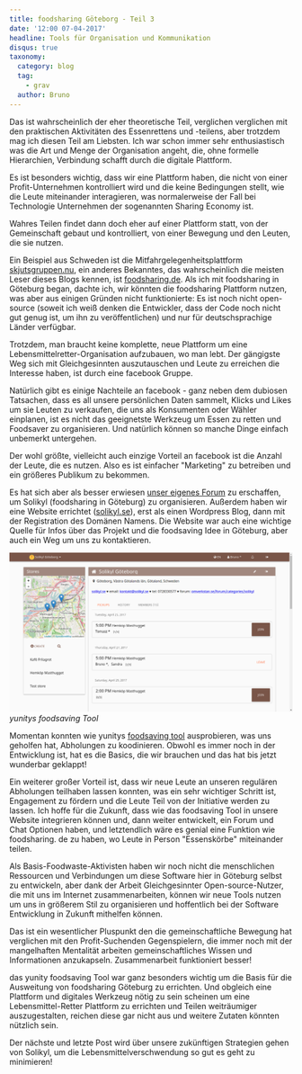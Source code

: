 ```yaml
---
title: foodsharing Göteborg - Teil 3
date: '12:00 07-04-2017'
headline: Tools für Organisation und Kommunikation
disqus: true
taxonomy:
  category: blog
  tag:
    - grav
  author: Bruno
---
```

Das ist wahrscheinlich der eher theoretische Teil, verglichen verglichen mit den praktischen Aktivitäten des Essenrettens und -teilens, aber trotzdem mag ich diesen Teil am Liebsten. Ich war schon immer sehr enthusiastisch was die Art und Menge der Organisation angeht, die, ohne formelle Hierarchien, Verbindung schafft durch die digitale Plattform.

Es ist besonders wichtig, dass wir eine Plattform haben, die nicht von einer Profit-Unternehmen kontrolliert wird und die keine Bedingungen stellt, wie die Leute miteinander interagieren, was normalerweise der Fall bei Technologie Unternehmen der sogenannten Sharing Economy ist.

Wahres Teilen findet dann doch eher auf einer Plattform statt, von der Gemeinschaft gebaut und kontrolliert, von einer Bewegung und den Leuten, die sie nutzen.

Ein Beispiel aus Schweden ist die Mitfahrgelegenheitsplattform [skjutsgruppen.nu](http://skjutsgruppen.nu/), ein anderes Bekanntes, das wahrscheinlich die meisten Leser dieses Blogs kennen, ist [foodsharing.de](https://foodsharing.de/). Als ich mit foodsharing in Göteburg began, dachte ich, wir könnten die foodsharing Plattform nutzen, was aber aus einigen Gründen nicht funktionierte: Es ist noch nicht open-source (soweit ich weiß denken die Entwickler, dass der Code noch nicht gut genug ist, um ihn zu veröffentlichen) und nur für deutschsprachige Länder verfügbar.

Trotzdem, man braucht keine komplette, neue Plattform um eine Lebensmittelretter-Organisation aufzubauen, wo man lebt. Der gängigste Weg sich mit Gleichgesinnten auszutauschen und Leute zu erreichen die Interesse haben, ist durch eine facebook Gruppe.

Natürlich gibt es einige Nachteile an facebook - ganz neben dem dubiosen Tatsachen, dass es all unsere persönlichen Daten sammelt, Klicks und Likes um sie Leuten zu verkaufen, die uns als Konsumenten oder Wähler einplanen, ist es nicht das geeignetste Werkzeug um Essen zu retten und Foodsaver zu organisieren. Und natürlich können so manche Dinge einfach unbemerkt untergehen.

Der wohl größte, vielleicht auch einzige Vorteil an facebook ist die Anzahl der Leute, die es nutzen. Also es ist einfacher "Marketing" zu betreiben und ein größeres Publikum zu bekommen.

Es hat sich aber als besser erwiesen [unser eigenes Forum](http://omverkstan.se/forum/categories/solikyl) zu erschaffen, um Solikyl (foodsharing in Göteburg) zu organisieren. Außerdem haben wir eine Website errichtet ([solikyl.se](http://solikyl.se/)), erst als einen Wordpress Blog, dann mit der Registration des Domänen Namens. Die Website war auch eine wichtige Quelle für Infos über das Projekt und die foodsaving Idee in Göteburg, aber auch ein Weg um uns zu kontaktieren.

![](fstool.png) *yunitys foodsaving Tool*

Momentan konnten wie yunitys [foodsaving tool](https://foodsaving.world) ausprobieren, was uns geholfen hat, Abholungen zu koodinieren. Obwohl es immer noch in der Entwicklung ist, hat es die Basics, die wir brauchen und das hat bis jetzt wunderbar geklappt!

Ein weiterer großer Vorteil ist, dass wir neue Leute an unseren regulären Abholungen teilhaben lassen konnten, was ein sehr wichtiger Schritt ist, Engagement zu fördern und die Leute Teil von der Initiative werden zu lassen. Ich hoffe für die Zukunft, dass wie das foodsaving Tool in unsere Website integrieren können und, dann weiter entwickelt, ein Forum und Chat Optionen haben, und letztendlich wäre es genial eine Funktion wie foodsharing. de zu haben, wo Leute in Person "Essenskörbe" miteinander teilen.

Als Basis-Foodwaste-Aktivisten haben wir noch nicht die menschlichen Ressourcen und Verbindungen um diese Software hier in Göteburg selbst zu entwickeln, aber dank der Arbeit Gleichgesinnter Open-source-Nutzer, die mit uns im Internet zusammenarbeiten, können wir neue Tools nutzen um uns in größerem Stil zu organisieren und hoffentlich bei der Software Entwicklung in Zukunft mithelfen können.

Das ist ein wesentlicher Pluspunkt den die gemeinschaftliche Bewegung hat verglichen mit den Profit-Suchenden Gegenspielern, die immer noch mit der mangelhaften Mentalität arbeiten gemeinschaftliches Wissen und Informationen anzukapseln. Zusammenarbeit funktioniert besser!

das yunity foodsaving Tool war ganz besonders wichtig um die Basis für die Ausweitung von foodsharing Göteburg zu errichten. Und obgleich eine Plattform und digitales Werkzeug nötig zu sein scheinen um eine Lebensmittel-Retter Plattform zu errichten und Teilen weiträumiger auszugestalten, reichen diese gar nicht aus und weitere Zutaten könnten nützlich sein.

Der nächste und letzte Post wird über unsere zukünftigen Strategien gehen von Solikyl, um die Lebensmittelverschwendung so gut es geht zu minimieren!